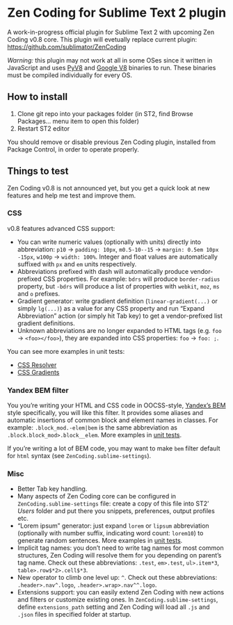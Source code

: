 # Zen Coding for Sublime Text 2 plugin

A work-in-progress official plugin for Sublime Text 2 with upcoming Zen Coding v0.8 core. This plugin will evetually replace current plugin: https://github.com/sublimator/ZenCoding

*Warning:* this plugin may not work at all in some OSes since it written in JavaScript and uses [PyV8](http://code.google.com/p/pyv8/) and [Google V8](https://developers.google.com/v8/) binaries to run. These binaries must be compiled individually for every OS.

## How to install

1. Clone git repo into your packages folder (in ST2, find Browse Packages... menu item to open this folder)
2. Restart ST2 editor

You should remove or disable previous Zen Coding plugin, installed from Package Control, in order to operate properly.

## Things to test

Zen Coding v0.8 is not announced yet, but you get a quick look at new features and help me test and improve them.

### CSS

v0.8 features advanced CSS support:

* You can write numeric values (optionally with units) directly into abbreviation: `p10` → `padding: 10px`, `m0.5-10--15` → `margin: 0.5em 10px -15px`, `w100p` → `width: 100%`. Integer and float values are automatically suffixed with `px` and `em` units respectively.
* Abbreviations prefixed with dash will automatically produce vendor-prefixed CSS properties. For example: `bdrs` will produce `border-radius` property, but `-bdrs` will produce a list of properties with `webkit`, `moz`, `ms` and `o` prefixes.
* Gradient generator: write gradient definition (`linear-gradient(...)` or simply `lg(...)`) as a value for any CSS property and run “Expand Abbreviation” action (or simply hit Tab key) to get a vendor-prefixed list gradient definitions.
* Unknown abbreviations are no longer expanded to HTML tags (e.g. `foo` → `<foo></foo>`), they are expanded into CSS properties: `foo` → `foo: ;`.

You can see more examples in unit tests:
* [CSS Resolver](https://github.com/sergeche/zen-coding/blob/v0.7.1/javascript/unittest/tests/css-resolver.js)
* [CSS Gradients](https://github.com/sergeche/zen-coding/blob/v0.7.1/javascript/unittest/tests/cssGradient.js)

### Yandex BEM filter

You you’re writing your HTML and CSS code in OOCSS-style, [Yandex’s BEM](http://coding.smashingmagazine.com/2012/04/16/a-new-front-end-methodology-bem/) style specifically, you will like this filter. It provides some aliases and automatic insertions of common block and element names in classes. For example: `.block_mod.-elem|bem` is the same abbreviation as `.block.block_mod>.block__elem`. More examples in [unit tests](https://github.com/sergeche/zen-coding/blob/v0.7.1/javascript/unittest/tests/filters.js#L19).

If you’re writing a lot of BEM code, you may want to make `bem` filter default for `html` syntax (see `ZenCoding.sublime-settings`).

### Misc

* Better Tab key handling.
* Many aspects of Zen Coding core can be configured in `ZenCoding.sublime-settings` file: create a copy of this file into ST2’ _Users_ folder and put there you snippets, preferences, output profiles etc.
* “Lorem ipsum” generator: just expand `lorem` or `lipsum` abbreviation (optionally with number suffix, indicating word count: `lorem10`) to generate random sentences. More examples in [unit tests](https://github.com/sergeche/zen-coding/blob/v0.7.1/javascript/unittest/tests/generators.js). 
* Implicit tag names: you don’t need to write tag names for most common structures, Zen Coding will resolve them for you depending on parent’s tag name. Check out these abbreviations: `.test`, `em>.test`, `ul>.item*3`, `table>.row$*2>.cell$*3`.
* New operator to climb one level up: `^`. Check out these abbreviations: `.header>.nav^.logo`,  `.header>.wrap>.nav^^.logo`.
* Extensions support: you can easily extend Zen Coding with new actions and filters or customize existing ones. In `ZenCoding.sublime-settings`, define `extensions_path` setting and Zen Coding will load all `.js` and `.json` files in specified folder at startup.
